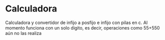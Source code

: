 # Calculadora
Calculadora y convertidor de infijo a posfijo e infijo con pilas en c.
 Al momento funciona con un solo digito, es decir, operaciones como 55+550 aún no las realiza
